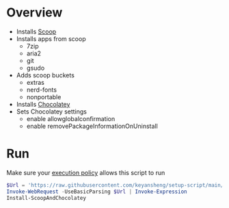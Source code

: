 # Overview

- Installs [Scoop](https://scoop.sh/)
- Installs apps from scoop
  - 7zip
  - aria2
  - git
  - gsudo
- Adds scoop buckets
  - extras
  - nerd-fonts
  - nonportable
- Installs [Chocolatey](https://chocolatey.org/)
- Sets Chocolatey settings
  - enable allowglobalconfirmation
  - enable removePackageInformationOnUninstall

# Run

Make sure your [execution policy](https://docs.microsoft.com/en-us/powershell/module/microsoft.powershell.core/about/about_execution_policies) allows this script to run

```powershell
$Url = 'https://raw.githubusercontent.com/keyansheng/setup-script/main/setup-script.psm1'
Invoke-WebRequest -UseBasicParsing $Url | Invoke-Expression
Install-ScoopAndChocolatey
```
